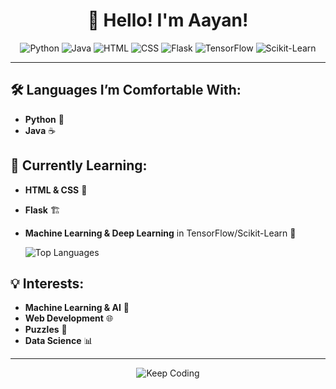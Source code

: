 <h1 align="center">👋 Hello! I'm Aayan!</h1>

<p align="center">
  <img src="https://img.shields.io/badge/Python-3776AB?style=for-the-badge&logo=python&logoColor=white" alt="Python">
  <img src="https://img.shields.io/badge/Java-007396?style=for-the-badge&logo=java&logoColor=white" alt="Java">
  <img src="https://img.shields.io/badge/HTML-E34F26?style=for-the-badge&logo=html5&logoColor=white" alt="HTML">
  <img src="https://img.shields.io/badge/CSS-1572B6?style=for-the-badge&logo=css3&logoColor=white" alt="CSS">
  <img src="https://img.shields.io/badge/Flask-000000?style=for-the-badge&logo=flask&logoColor=white" alt="Flask">
  <img src="https://img.shields.io/badge/TensorFlow-FF6F00?style=for-the-badge&logo=tensorflow&logoColor=white" alt="TensorFlow">
  <img src="https://img.shields.io/badge/Scikit--Learn-F7931E?style=for-the-badge&logo=scikit-learn&logoColor=white" alt="Scikit-Learn">
</p>

---

## 🛠️ Languages I’m Comfortable With:
- **Python** 🐍
- **Java** ☕

## 🚀 Currently Learning:
- **HTML & CSS** 🎨
- **Flask** 🏗
- **Machine Learning & Deep Learning** in TensorFlow/Scikit-Learn 🤖


  <img src="https://github-readme-stats.vercel.app/api/top-langs/?username=aayn-a&layout=compact&theme=radical" alt="Top Languages">



## 💡 Interests:
- **Machine Learning & AI** 🤖
- **Web Development** 🌐
- **Puzzles** 🧩
- **Data Science** 📊



---

<p align="center">
  <img src="https://img.shields.io/badge/Keep%20Coding-000000?style=for-the-badge&logo=keepassxc&logoColor=white" alt="Keep Coding">
</p>
